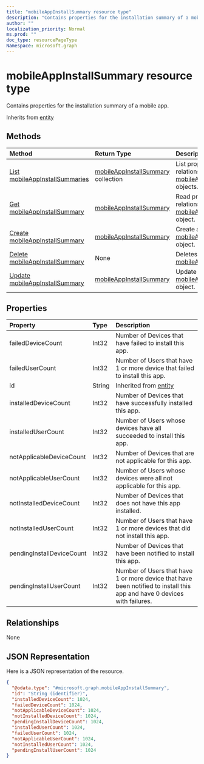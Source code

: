 ```yaml
---
title: "mobileAppInstallSummary resource type"
description: "Contains properties for the installation summary of a mobile app."
author: ""
localization_priority: Normal
ms.prod: ""
doc_type: resourcePageType
Namespace: microsoft.graph
---
```



# mobileAppInstallSummary resource type

Contains properties for the installation summary of a mobile app.


Inherits from [entity](../resources/entity.md)

## Methods
|Method|Return Type|Description|
|:---|:---|:---|
|[List mobileAppInstallSummaries](../api/intune-apps-mobileappinstallsummary-list.md)|[mobileAppInstallSummary](../resources/intune-apps-mobileAppInstallSummary.md) collection|List properties and relationships of the [mobileAppInstallSummary](../resources/mobileappinstallsummary.md) objects.|
|[Get mobileAppInstallSummary](../api/intune-apps-mobileappinstallsummary-get.md)|[mobileAppInstallSummary](../resources/intune-apps-mobileAppInstallSummary.md)|Read properties and relationships of the [mobileAppInstallSummary](../resources/mobileappinstallsummary.md) object.|
|[Create mobileAppInstallSummary](../api/intune-apps-mobileappinstallsummary-create.md)|[mobileAppInstallSummary](../resources/intune-apps-mobileAppInstallSummary.md)|Create a new [mobileAppInstallSummary](../resources/mobileappinstallsummary.md) object.|
|[Delete mobileAppInstallSummary](../api/intune-apps-mobileappinstallsummary-delete.md)|None|Deletes a [mobileAppInstallSummary](../resources/mobileappinstallsummary.md).|
|[Update mobileAppInstallSummary](../api/intune-apps-mobileappinstallsummary-update.md)|[mobileAppInstallSummary](../resources/intune-apps-mobileAppInstallSummary.md)|Update the properties of a [mobileAppInstallSummary](../resources/mobileappinstallsummary.md) object.|

## Properties
|Property|Type|Description|
|:---|:---|:---|
|failedDeviceCount|Int32|Number of Devices that have failed to install this app.|
|failedUserCount|Int32|Number of Users that have 1 or more device that failed to install this app.|
|id|String| Inherited from [entity](../resources/entity.md)|
|installedDeviceCount|Int32|Number of Devices that have successfully installed this app.|
|installedUserCount|Int32|Number of Users whose devices have all succeeded to install this app.|
|notApplicableDeviceCount|Int32|Number of Devices that are not applicable for this app.|
|notApplicableUserCount|Int32|Number of Users whose devices were all not applicable for this app.|
|notInstalledDeviceCount|Int32|Number of Devices that does not have this app installed.|
|notInstalledUserCount|Int32|Number of Users that have 1 or more devices that did not install this app.|
|pendingInstallDeviceCount|Int32|Number of Devices that have been notified to install this app.|
|pendingInstallUserCount|Int32|Number of Users that have 1 or more device that have been notified to install this app and have 0 devices with failures.|

## Relationships
None

## JSON Representation
Here is a JSON representation of the resource.
<!-- {
  "blockType": "resource",
  "keyProperty": "id",
  "@odata.type": "microsoft.graph.mobileAppInstallSummary",
  "baseType": "microsoft.graph.entity",
  "openType": false
}
-->
``` json
{
  "@odata.type": "#microsoft.graph.mobileAppInstallSummary",
  "id": "String (identifier)",
  "installedDeviceCount": 1024,
  "failedDeviceCount": 1024,
  "notApplicableDeviceCount": 1024,
  "notInstalledDeviceCount": 1024,
  "pendingInstallDeviceCount": 1024,
  "installedUserCount": 1024,
  "failedUserCount": 1024,
  "notApplicableUserCount": 1024,
  "notInstalledUserCount": 1024,
  "pendingInstallUserCount": 1024
}
```

